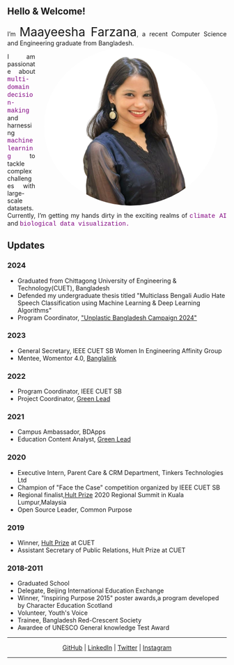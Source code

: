 ## Hello & Welcome!
<div style="text-align: justify;">
I’m <span style="font-size: 2em; ">Maayeesha Farzana</span>, a recent Computer Science and Engineering graduate from Bangladesh. 
<img src="Files/maayeesha.png" alt="maayeesha" style="float: right; margin: 0px 20px; width: 400px; border-radius: 50%;">

I am passionate about <span style=" color: purple; font-family: 'Courier New';"> multi-domain decision-making </span> and harnessing <span style="color: purple; font-family: 'Courier New';"> machine learning </span> to tackle complex challenges with large-scale datasets. Currently, I’m getting my hands dirty in the exciting realms of <span style=" color: purple; font-family: 'Courier New';"> climate AI </span> and <span style=" color: purple; font-family: 'Courier New';"> biological data visualization. </span>

</div>

## Updates 
### 2024
- Graduated from Chittagong University of Engineering & Technology(CUET), Bangladesh
- Defended my undergraduate thesis titled "Multiclass Bengali Audio Hate Speech Classification using Machine Learning & Deep Learning Algorithms"
- Program Coordinator, ["Unplastic Bangladesh Campaign 2024"](https://greenleadglobal.org/unplastic/)

### 2023
- General Secretary, IEEE CUET SB Women In Engineering Affinity Group
- Mentee, Womentor 4.0, [Banglalink](https://staging.banglalink.net/en/corporate-social-responsibility/empowering-women-in-tech-through-womentor)

### 2022
- Program Coordinator, IEEE CUET SB
- Project Coordinator, [Green Lead](https://greenleadglobal.org/team/)

### 2021
- Campus Ambassador, BDApps
- Education Content Analyst, [Green Lead](https://greenleadglobal.org/team/)
  
### 2020
- Executive Intern, Parent Care & CRM Department, Tinkers Technologies Ltd
- Champion of "Face the Case" competition organized by IEEE CUET SB
- Regional finalist,[Hult Prize](https://www.hultprize.org/) 2020 Regional Summit in Kuala Lumpur,Malaysia
- Open Source Leader, Common Purpose

### 2019
- Winner, [Hult Prize](https://www.hultprize.org/) at CUET
- Assistant Secretary of Public Relations, Hult Prize at CUET

### 2018-2011
- Graduated School
- Delegate, Beijing International Education Exchange 
- Winner, "Inspiring Purpose 2015" poster awards,a program developed by Character Education Scotland
- Volunteer, Youth's Voice
- Trainee, Bangladesh Red-Crescent Society
- Awardee of UNESCO General knowledge Test Award


---

<p align="center">
  <a href="https://github.com/maayeesha">GitHub</a> | 
  <a href="https://linkedin.com/in/maayeeshafarzana">LinkedIn</a> | 
  <a href="https://twitter.com/maayeesha">Twitter</a> | 
  <a href="https://instagram.com/maayeesha_">Instagram</a>
</p>

---








